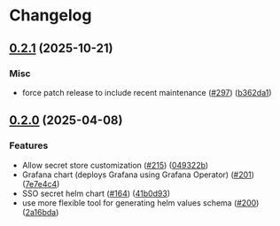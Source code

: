 # Changelog

## [0.2.1](https://github.com/chanzuckerberg/argo-helm-charts/compare/sso-secret-v0.2.0...sso-secret-v0.2.1) (2025-10-21)


### Misc

* force patch release to include recent maintenance ([#297](https://github.com/chanzuckerberg/argo-helm-charts/issues/297)) ([b362da1](https://github.com/chanzuckerberg/argo-helm-charts/commit/b362da15c6a05481a2a4b416c9b46ee36debfa83))

## [0.2.0](https://github.com/chanzuckerberg/argo-helm-charts/compare/sso-secret-v0.1.0...sso-secret-v0.2.0) (2025-04-08)


### Features

* Allow secret store customization ([#215](https://github.com/chanzuckerberg/argo-helm-charts/issues/215)) ([049322b](https://github.com/chanzuckerberg/argo-helm-charts/commit/049322b81bea27205aa0a63319aa3e32cd17a37a))
* Grafana chart (deploys Grafana using Grafana Operator) ([#201](https://github.com/chanzuckerberg/argo-helm-charts/issues/201)) ([7e7e4c4](https://github.com/chanzuckerberg/argo-helm-charts/commit/7e7e4c457ffe97a952fdfcd2ac0376a2b9c94cd3))
* SSO secret helm chart ([#164](https://github.com/chanzuckerberg/argo-helm-charts/issues/164)) ([41b0d93](https://github.com/chanzuckerberg/argo-helm-charts/commit/41b0d936e709d318f70d5ea2c2ff0e814f397b35))
* use more flexible tool for generating helm values schema ([#200](https://github.com/chanzuckerberg/argo-helm-charts/issues/200)) ([2a16bda](https://github.com/chanzuckerberg/argo-helm-charts/commit/2a16bda9cef52c527b23dfa57518fd09b75d1b9f))
